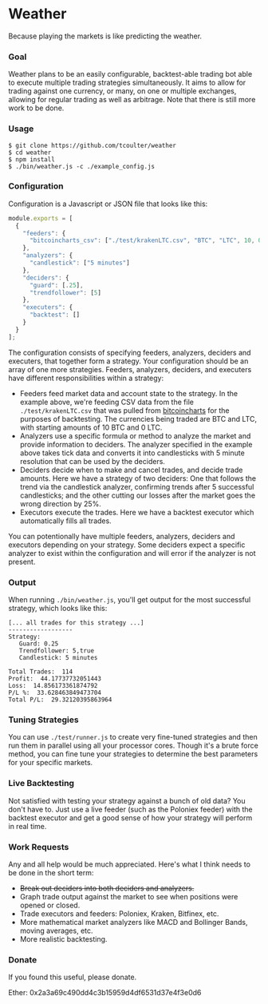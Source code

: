 # Weather

Because playing the markets is like predicting the weather.

### Goal

Weather plans to be an easily configurable, backtest-able trading bot able to execute multiple trading strategies simultaneously. It aims to allow for trading against one currency, or many, on one or multiple exchanges, allowing for regular trading as well as arbitrage. Note that there is still more work to be done. 

### Usage

```
$ git clone https://github.com/tcoulter/weather
$ cd weather
$ npm install
$ ./bin/weather.js -c ./example_config.js
```

### Configuration

Configuration is a Javascript or JSON file that looks like this:

```javascript
module.exports = [
  {
    "feeders": {
      "bitcoincharts_csv": ["./test/krakenLTC.csv", "BTC", "LTC", 10, 0]
    },
    "analyzers": {
      "candlestick": ["5 minutes"]
    },
    "deciders": {
      "guard": [.25],
      "trendfollower": [5]
    },
    "executers": {
      "backtest": []
    }
  }
];

```

The configuration consists of specifying feeders, analyzers, deciders and executers, that together form a strategy. Your configuration should be an array of one more strategies. Feeders, analyzers, deciders, and executers have different responsibilities within a strategy:

* Feeders feed market data and account state to the strategy. In the example above, we're feeding CSV data from the file `./test/krakenLTC.csv` that was pulled from [bitcoincharts](https://api.bitcoincharts.com/v1/csv/) for the purposes of backtesting. The currencies being traded are BTC and LTC, with starting amounts of 10 BTC and 0 LTC.
* Analyzers use a specific formula or method to analyze the market and provide information to deciders. The analyzer specified in the example above takes tick data and converts it into candlesticks with 5 minute resolution that can be used by the deciders.
* Deciders decide when to make and cancel trades, and decide trade amounts. Here we have a strategy of two deciders: One that follows the trend via the candlestick analyzer, confirming trends after 5 successful candlesticks; and the other cutting our losses after the market goes the wrong direction by 25%. 
* Executors execute the trades. Here we have a backtest executor which automatically fills all trades. 

You can potentionally have multiple feeders, analyzers, deciders and executors depending on your strategy. Some deciders expect a specific analyzer to exist within the configuration and will error if the analyzer is not present.

### Output

When running `./bin/weather.js`, you'll get output for the most successful strategy, which looks like this:

```
[... all trades for this strategy ...]
------------------
Strategy:
   Guard: 0.25
   Trendfollower: 5,true
   Candlestick: 5 minutes

Total Trades:  114
Profit:  44.17737732051443
Loss:  14.856173361874792
P/L %:  33.628463849473704
Total P/L:  29.32120395863964
```  

### Tuning Strategies

You can use `./test/runner.js` to create very fine-tuned strategies and then run them in parallel using all your processor cores. Though it's a brute force method, you can fine tune your strategies to determine the best parameters for your specific markets.  

### Live Backtesting

Not satisfied with testing your strategy against a bunch of old data? You don't have to. Just use a live feeder (such as the Poloniex feeder) with the backtest executor and get a good sense of how your strategy will perform in real time.

### Work Requests

Any and all help would be much appreciated. Here's what I think needs to be done in the short term:

* ~~Break out deciders into both deciders and analyzers.~~
* Graph trade output against the market to see when positions were opened or closed.
* Trade executors and feeders: Poloniex, Kraken, Bitfinex, etc. 
* More mathematical market analyzers like MACD and Bollinger Bands, moving averages, etc.
* More realistic backtesting.


### Donate

If you found this useful, please donate. 

Ether: 0x2a3a69c490dd4c3b15959d4df6531d37e4f3e0d6